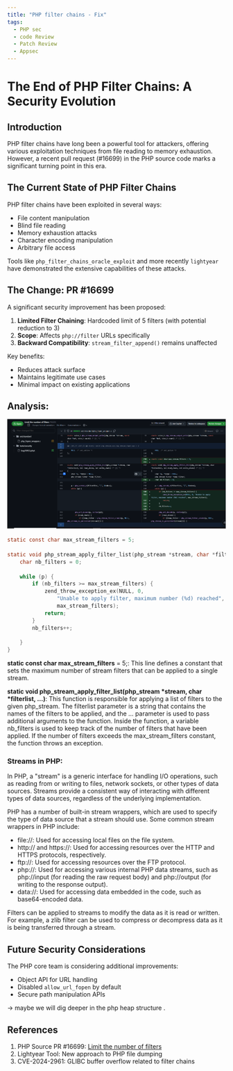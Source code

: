 ```yaml
---
title: "PHP filter chains - Fix"
tags:
  - PHP sec
  - code Review
  - Patch Review
  - Appsec
---
```


# The End of PHP Filter Chains: A Security Evolution

## Introduction

PHP filter chains have long been a powerful tool for attackers, offering various exploitation techniques from file reading to memory exhaustion. However, a recent pull request (#16699) in the PHP source code marks a significant turning point in this era.

## The Current State of PHP Filter Chains

PHP filter chains have been exploited in several ways:
- File content manipulation
- Blind file reading
- Memory exhaustion attacks
- Character encoding manipulation
- Arbitrary file access

Tools like `php_filter_chains_oracle_exploit` and more recently `lightyear` have demonstrated the extensive capabilities of these attacks.

## The Change: PR #16699

A significant security improvement has been proposed:

1. **Limited Filter Chaining**: Hardcoded limit of 5 filters (with potential reduction to 3)
2. **Scope**: Affects `php://filter` URLs specifically
3. **Backward Compatibility**: `stream_filter_append()` remains unaffected

Key benefits:
- Reduces attack surface
- Maintains legitimate use cases
- Minimal impact on existing applications

## Analysis:

![Fix](../ctf-web/images/commit.png)

```c
static const char max_stream_filters = 5;

static void php_stream_apply_filter_list(php_stream *stream, char *filterlist, ...) {
    char nb_filters = 0;
    
    while (p) {
        if (nb_filters >= max_stream_filters) {
            zend_throw_exception_ex(NULL, 0, 
                "Unable to apply filter, maximum number (%d) reached", 
                max_stream_filters);
            return;
        }
        nb_filters++;
       
    }
}
```

**static const char max_stream_filters** = 5;: This line defines a constant that sets the maximum number of stream filters that can be applied to a single stream.

**static void php_stream_apply_filter_list(php_stream *stream, char *filterlist, ...)**: This function is responsible for applying a list of filters to the given php_stream. The filterlist parameter is a string that contains the names of the filters to be applied, and the ... parameter is used to pass additional arguments to the function.
Inside the function, a variable nb_filters is used to keep track of the number of filters that have been applied. If the number of filters exceeds the max_stream_filters constant, the function throws an exception.


### Streams in PHP:

In PHP, a "stream" is a generic interface for handling I/O operations, such as reading from or writing to files, network sockets, or other types of data sources. Streams provide a consistent way of interacting with different types of data sources, regardless of the underlying implementation.

PHP has a number of built-in stream wrappers, which are used to specify the type of data source that a stream should use. Some common stream wrappers in PHP include:

- file://: Used for accessing local files on the file system.
- http:// and https://: Used for accessing resources over the HTTP and HTTPS protocols, respectively.
- ftp://: Used for accessing resources over the FTP protocol.
- php://: Used for accessing various internal PHP data streams, such as php://input (for reading the raw request body) and php://output (for writing to the response output).
- data://: Used for accessing data embedded in the code, such as base64-encoded data.

Filters can be applied to streams to modify the data as it is read or written. For example, a zlib filter can be used to compress or decompress data as it is being transferred through a stream.

## Future Security Considerations

The PHP core team is considering additional improvements:
- Object API for URL handling
- Disabled `allow_url_fopen` by default
- Secure path manipulation APIs

-> maybe we will dig deeper in the php heap structure . 

## References

1. PHP Source PR #16699: [Limit the number of filters](https://github.com/php/php-src/pull/16699)
2. Lightyear Tool: New approach to PHP file dumping
3. CVE-2024-2961: GLIBC buffer overflow related to filter chains
